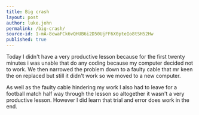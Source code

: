 ```yaml
---
title: Big crash
layout: post
author: luke.john
permalink: /big-crash/
source-id: 1-mA-8cwaFCk6vQHUB6i2D50UjFF6X0pteIo8tSH52Hw
published: true
---
```

Today I didn't have a very productive lesson because for the first twenty minutes i was unable that do any coding because my computer decided not to work. We then narrowed the problem down to a faulty cable that mr keen the on replaced but still it didn't work so we moved to a new computer. 

As well as the faulty cable hindering my work I also had to leave for a football match half way through the lesson so altogether it wasn't a very productive lesson. However I did learn that trial and error does work in the end.

